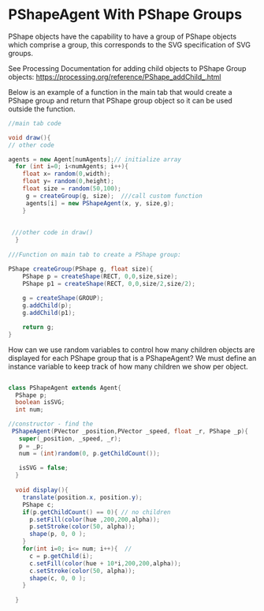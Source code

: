 # PShapeAgent With PShape Groups


PShape objects have the capability to have a group of PShape objects which comprise a group, this corresponds to the SVG specification of SVG groups.

See Processing Documentation for adding child objects to PShape Group objects: 
https://processing.org/reference/PShape_addChild_.html

Below is an example of a function in the main tab that would create a PShape group and return that PShape group object so it can be used outside the function.

```java
//main tab code

void draw(){
// other code

agents = new Agent[numAgents];// initialize array
  for (int i=0; i<numAgents; i++){
    float x= random(0,width);
    float y= random(0,height);
    float size = random(50,100);
     g = createGroup(g, size);  ///call custom function
     agents[i] = new PShapeAgent(x, y, size,g);
    }
 
 
 ///other code in draw()
  }
  
///Function on main tab to create a PShape group:

PShape createGroup(PShape g, float size){
    PShape p = createShape(RECT, 0,0,size,size);
    PShape p1 = createShape(RECT, 0,0,size/2,size/2);
  
    g = createShape(GROUP);
    g.addChild(p);
    g.addChild(p1);

    return g;
}


```

How can we use random variables to control how many children objects are displayed for each PShape group that is a PShapeAgent?
We must define an instance variable to keep track of how many children we show per object.

```java

class PShapeAgent extends Agent{
  PShape p;
  boolean isSVG;
  int num;

//constructor - find the
 PShapeAgent(PVector _position,PVector _speed, float _r, PShape _p){
   super(_position, _speed, _r);
   p = _p;
   num = (int)random(0, p.getChildCount());
  
   isSVG = false;
  }
  
  void display(){
    translate(position.x, position.y);
    PShape c;
    if(p.getChildCount() == 0){ // no children
      p.setFill(color(hue ,200,200,alpha));
      p.setStroke(color(50, alpha));
      shape(p, 0, 0 );
    }
    for(int i=0; i<= num; i++){  //
      c = p.getChild(i);
      c.setFill(color(hue + 10*i,200,200,alpha));
      c.setStroke(color(50, alpha));
      shape(c, 0, 0 );
    }
     
  }
  ```